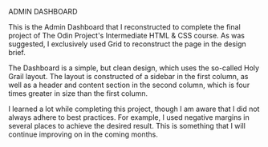 ADMIN DASHBOARD

This is the Admin Dashboard that I reconstructed to complete the final project of The Odin Project's Intermediate HTML & CSS course. As was suggested, I exclusively used Grid to reconstruct the page in the design brief. 

The Dashboard is a simple, but clean design, which uses the so-called Holy Grail layout. The layout is constructed of a sidebar in the first column, as well as a header and content section in the second column, which is four times greater in size than the first column.

I learned a lot while completing this project, though I am aware that I did not always adhere to best practices. For example, I used negative margins in several places to achieve the desired result. This is something that I will continue improving on in the coming months.